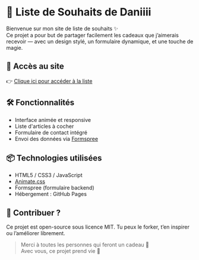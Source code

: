# 🎁 Liste de Souhaits de Daniiii

Bienvenue sur mon site de liste de souhaits ✨  
Ce projet a pour but de partager facilement les cadeaux que j’aimerais recevoir — avec un design stylé, un formulaire dynamique, et une touche de magie.

## 🔗 Accès au site
👉 [Clique ici pour accéder à la liste](https://midoakalover.github.io/)  

## 🛠️ Fonctionnalités
- Interface animée et responsive
- Liste d'articles à cocher
- Formulaire de contact intégré
- Envoi des données via [Formspree](https://formspree.io)

## 📦 Technologies utilisées
- HTML5 / CSS3 / JavaScript
- [Animate.css](https://animate.style/)
- Formspree (formulaire backend)
- Hébergement : GitHub Pages

## 🤝 Contribuer ?
Ce projet est open-source sous licence MIT. Tu peux le forker, t’en inspirer ou l’améliorer librement.
> Merci à toutes les personnes qui feront un cadeau 🫶  
> Avec vous, ce projet prend vie 💫

